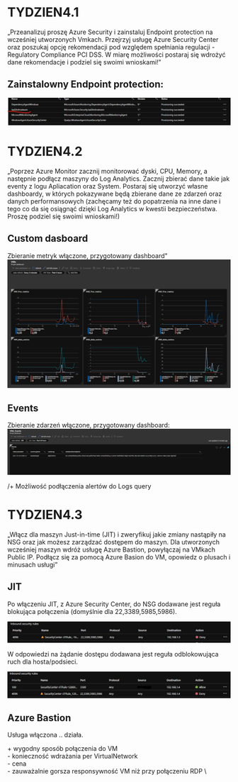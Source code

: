 # TYDZIEN4.1
„Przeanalizuj proszę Azure Security i zainstaluj Endpoint protection na wcześniej utworzonych Vmkach. Przejrzyj usługę Azure Security Center oraz poszukaj opcję rekomendacji pod względem spełniania regulacji - Regulatory Compliance PCI DSS. W miarę możliwości postaraj się wdrożyć dane rekomendacje i podziel się swoimi wnioskami!”

## Zainstalowny Endpoint protection:

![Installed Endpoint protection](https://github.com/Rezun79/SzkolaChmury/blob/master/homework/week_4/Images/Endpoint_protection.jpg)


# TYDZIEN4.2
„Poprzez Azure Monitor zacznij monitorować dyski, CPU, Memory, a następnie podłącz maszyny do Log Analytics. Zacznij zbierać dane takie jak eventy z logu Apliacation oraz System. Postaraj się utworzyć własne dashboardy, w których pokazywane będą zbierane dane ze zdarzeń oraz danych performansowych (zachęcamy też do popatrzenia na inne dane i tego co da się osiągnąć dzięki Log Analytics w kwestii bezpieczeństwa. Proszę podziel się swoimi wnioskami!)

## Custom dasboard

Zbieranie metryk włączone, przygotowany dashboard"
![Dashboard](https://github.com/Rezun79/SzkolaChmury/blob/master/homework/week_4/Images/Dashboard.jpg)

## Events

Zbieranie zdarzeń włączone, przygotowany dashboard:
![Events](https://github.com/Rezun79/SzkolaChmury/blob/master/homework/week_4/Images/Events.jpg)

/+ Możliwość podłączenia alertów do Logs query


# TYDZIEN4.3
„Włącz dla maszyn Just-in-time (JIT) i zweryfikuj jakie zmiany nastąpiły na NSG oraz jak możesz zarządzać dostępem do maszyn. Dla utworzonych wcześniej maszyn wdróż usługę Azure Bastion, powyłączaj na VMkach Public IP. Podłącz się za pomocą Azure Basion do VM, opowiedz o plusach i minusach usługi”


## JIT
Po włączeniu JIT, z Azure Security Center, do NSG dodawane jest reguła blokująca połączenia (domyślnie dla 22,3389,5985,5986).

![JIT NSG](https://github.com/Rezun79/SzkolaChmury/blob/master/homework/week_4/Images/JIT.jpg)

W odpowiedzi na żądanie dostępu dodawana jest reguła odblokowująca ruch dla hosta/podsieci.

![JIT NSG Allow](https://github.com/Rezun79/SzkolaChmury/blob/master/homework/week_4/Images/JIT_Allow.jpg)


## Azure Bastion
Usługa włączona .. działa.

\+ wygodny sposób połączenia do VM \
\- konieczność wdrażania per VirtualNetwork \
\- cena \
\- zauważalnie gorsza responsywność VM niż przy połączeniu RDP \
